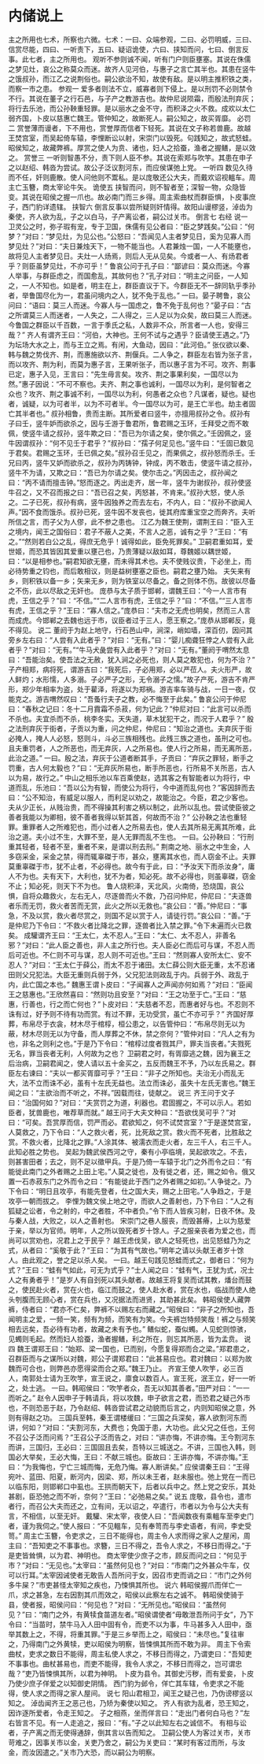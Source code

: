 # 内储说上
主之所用也七术，所察也六微。七术：一曰、众端参观，二曰、必罚明威，三曰、信赏尽能，四曰、一听责下，五曰、疑诏诡使，六曰、挟知而问，七曰、倒言反事。此七者，主之所用也。
观听不参则诚不闻，听有门户则臣壅塞。其说在侏儒之梦见灶，哀公之称莫众而迷。故齐人见河伯，与惠子之言亡其半也。其患在竖牛之饿叔孙，而江乙之说荆俗也。嗣公欲治不知，故使有敌。是以明主推积铁之类，而察一市之患。
参观一
爱多者则法不立，威寡者则下侵上。是以刑罚不必则禁令不行。其说在董子之行石邑，与子产之教游吉也。故仲尼说陨霜，而殷法刑弃灰；将行去乐池，而公孙鞅重轻罪。是以丽水之金不守，而积泽之火不救。成欢以太仁弱齐国，卜皮以慈惠亡魏王。管仲知之，故断死人。嗣公知之，故买胥靡。
必罚二
赏誉薄而谩者，下不用也，赏誉厚而信者下轻死。其说在文子称若兽鹿。故越王焚宫室，而吴起倚车辕，李悝断讼以射，宋崇门以毁死。句践知之，故式怒蛙。昭侯知之，故藏弊裤。厚赏之使人为贲、诸也，妇人之拾蚕，渔者之握鳝，是以效之。
赏誉三
一听则智愚不分，责下则人臣不参。其说在索郑与吹竽。其患在申子之以赵绍、韩沓为尝试。故公子泛议割河东，而应侯谋弛上党。
一听四
数见久待而不任，奸则鹿散。使人问他则不鬻私。是以庞敬还公大夫，而戴欢诏视轀车。周主亡玉簪，商太宰论牛矢。
诡使五
挟智而问，则不智者至；深智一物，众隐皆变。其说在昭侯之握一爪也。故必南门而三乡得。周主索曲杖而群臣惧，卜皮事庶子，西门豹详遗辖。
挟智六
倒言反事以尝所疑则奸情得。故阳山谩樛竖，淖齿为秦使，齐人欲为乱，子之以白马，子产离讼者，嗣公过关市。
倒言七
右经
说一
卫灵公之时，弥子瑕有宠，专于卫国，侏儒有见公者曰：“臣之梦践矣。”公曰：“何梦？”对曰：“梦见灶，为见公也。”公怒曰：“吾闻见人主者梦见日，奚为见寡人而梦见灶？”对曰：“夫日兼烛天下，一物不能当也。人君兼烛一国，一人不能壅也，故将见人主者梦见日。夫灶一人炀焉，则后人无从见矣。今或者一人、有炀君者乎？则臣虽梦见灶，不亦可乎！”
鲁哀公问于孔子曰：“鄙谚曰：莫众而迷。今寡人举事，与群臣虑之，而国愈乱，其故何也？”孔子对曰：“明主之问臣，一人知之，一人不知也。如是者，明主在上，群臣直议于下。今群臣无不一辞同轨乎季孙者，举鲁国尽化为一，君虽问境内之人，犹不免于乱也。”
一曰。晏子聘鲁，哀公问曰：“语曰：莫三人而迷。今寡人与一国虑之，鲁不免于乱何也？”晏子曰：“古之所谓莫三人而迷者，一人失之，二人得之，三人足以为众矣，故曰莫三人而迷。今鲁国之群臣以千百数，一言于季氏之私，人数非不众，所言者一人也，安得三哉？”
齐人有谓齐王曰：“河伯，大神也。王何不试与之遇乎？臣请使王遇之。”乃为坛场大水之上，而与王立之焉。有闲，大鱼动，因曰：“此河伯。”
张仪欲以秦、韩与魏之势伐齐、荆，而惠施欲以齐、荆偃兵。二人争之，群臣左右皆为张子言，而以攻齐、荆为利，而莫为惠子言，王果听张子，而以惠子言为不可。攻齐、荆事已定，惠子入见，王言曰：“先生毋言矣。攻齐、荆之事果利矣，一国尽以为然。”惠子因说：“不可不察也。夫齐、荆之事也诚利，一国尽以为利，是何智者之众也？攻齐、荆之事诚不利，一国尽以为利，何愚者之众也？凡谋者，疑也。疑也者，诚疑，以为可者半，以为不可者半。今一国尽以为可，是王亡半也。劫主者固亡其半者也。”
叔孙相鲁，贵而主断。其所爱者曰竖牛，亦擅用叔孙之令。叔孙有子曰壬，竖牛妒而欲杀之，因与壬游于鲁君所，鲁君赐之玉环，壬拜受之而不敢佩，使竖牛请之叔孙，竖牛欺之曰：“吾已为尔请之矣，使尔佩之。”壬因佩之，竖牛因谓叔孙：“何不见壬于君乎？”叔孙曰：“孺子何足见也。”竖牛曰：“壬固已数见于君矣。君赐之玉环，壬已佩之矣。”叔孙召壬见之，而果佩之，叔孙怒而杀壬。壬兄曰丙，竖牛又妒而欲杀之，叔孙为丙铸钟，钟成，丙不敢击，使竖牛请之叔孙，竖牛不为请，又欺之曰：“吾已为尔请之矣。使尔击之。”丙因击之，叔孙闻之曰：“丙不请而擅击钟。”怒而逐之。丙出走齐，居一年，竖牛为谢叔孙，叔孙使竖牛召之，又不召而报之曰：“吾已召之矣，丙怒甚，不肯来。”叔孙大怒，使人杀之。二子已死，叔孙有病，竖牛因独养之而去左右，不内人，曰：“叔孙不欲闻人声。”因不食而饿杀。叔孙已死，竖牛因不发丧也，徙其府库重宝空之而奔齐。夫听所信之言，而子父为人僇，此不参之患也。
江乙为魏王使荆，谓荆王曰：“臣入王之境内，闻王之国俗曰：君子不蔽人之美，不言人之恶，诚有之乎？”王曰：“有之。”“然则若白公之乱，得庶无危乎！诚得如此，臣免死罪矣。”
卫嗣君重如耳，爱世姬，而恐其皆因其爱重以壅己也，乃贵薄疑以敌如耳，尊魏姬以耦世姬，曰：“以是相参也。”嗣君知欲无壅，而未得其术也。夫不使贱议贵，下必坐上，而必待势重之钧也，而后敢相议，则是益树壅塞之臣也。嗣君之壅乃始。
夫矢来有乡，则积铁以备一乡；矢来无乡，则为铁室以尽备之。备之则体不伤。故彼以尽备之不伤，此以尽敌之无奸也。
庞恭与太子质于邯郸，谓魏王曰：“今一人言市有虎，王信之乎？”曰：“不信。”“二人言市有虎，王信之乎？”曰：“不信。”“三人言市有虎，王信之乎？”王曰：“寡人信之。”庞恭曰：“夫市之无虎也明矣，然而三人言而成虎。今邯郸之去魏也远于市，议臣者过于三人，愿王察之。”庞恭从邯郸反，竟不得见。
说二
董阏于为赵上地守，行石邑山中，涧深，峭如墙，深百仞，因问其旁乡左右曰：“人尝有入此者乎？”对曰：“无有。”曰：“婴儿痴聋狂悖之人尝有入此者乎？”对曰：“无有。”“牛马犬彘尝有入此者乎？”对曰：“无有。”董阏于喟然太息曰：“吾能治矣。使吾法之无赦，犹入涧之必死也，则人莫之敢犯也，何为不治？”
子产相郑，病将死，谓游吉曰：“我死后，子必用郑，必以严莅人。夫火形严，故人鲜灼；水形懦，人多溺。子必严子之形，无令溺子之懦。”故子产死，游吉不肯严形，郑少年相率为盗，处于雚泽，将遂以为郑祸。游吉率车骑与战，一日一夜，仅能克之。游吉喟然叹曰：“吾蚤行夫子之教，必不悔至于此矣。”
鲁哀公问于仲尼曰：“春秋之记曰：冬十二月霣霜不杀菽，何为记此？”仲尼对曰：“此言可以杀而不杀也。夫宜杀而不杀，桃李冬实。天失道，草木犹犯干之，而况于人君乎？”
殷之法刑弃灰于街者，子贡以为重，问之仲尼，仲尼曰：“知治之道也。夫弃灰于街必掩人，掩人人必怒，怒则斗，斗必三族相残也。此残三族之道也，虽刑之可也。且夫重罚者，人之所恶也，而无弃灰，人之所易也。使人行之所易，而无离所恶，此治之道。”
一曰。殷之法，弃灰于公道者断其手，子贡曰：“弃灰之罪轻，断手之罚重，古人何太毅也？”曰：“无弃灰所易也，断手所恶也，行所易不关所恶，古人以为易，故行之。”
中山之相乐池以车百乘使赵，选其客之有智能者以为将行，中道而乱，乐池曰：“吾以公为有智，而使公为将行，今中道而乱何也？”客因辞而去曰：“公不知治，有威足以服人，而利足以劝之，故能治之。今臣，君之少客也。夫从少正长，从贱治贵，而不得操其利害之柄以制之，此所以乱也。尝试使臣彼之善者我能以为卿相，彼不善者我得以斩其首，何故而不治？”
公孙鞅之法也重轻罪。重罪者人之所难犯也，而小过者人之所易去也，使人去其所易无离其所难，此治之道。夫小过不生，大罪不至，是人无罪而乱不生也。
一曰。公孙鞅曰：“行刑重其轻者，轻者不至，重者不来，是谓以刑去刑。”
荆南之地、丽水之中生金，人多窃采金，采金之禁，得而辄辜磔于市，甚众，壅离其水也，而人窃金不止。夫罪莫重辜磔于市，犹不止者，不必得也。故今有于此，曰：“予汝天下而杀汝身”，庸人不为也。夫有天下，大利也，犹不为者，知必死。故不必得也，则虽辜磔，窃金不止；知必死，则天下不为也。
鲁人烧积泽，天北风，火南倚，恐烧国，哀公惧，自将众趣救火，左右无人，尽逐兽而火不救，乃召问仲尼，仲尼曰：“夫逐兽者乐而无罚，救火者苦而无赏，此火之所以无救也。”哀公曰：“善。”仲尼曰：“事急，不及以赏，救火者尽赏之，则国不足以赏于人，请徒行罚。”哀公曰：“善。”于是仲尼乃下令曰：“不救火者比降北之罪，逐兽者比入禁之罪。”令下未遍而火已救矣。
成驩谓齐王曰：“王太仁，太不忍人。”王曰：“太仁、太不忍人，非善名邪？”对曰：“此人臣之善也，非人主之所行也。夫人臣必仁而后可与谋，不忍人而后可近也。不仁则不可与谋，忍人则不可近也。”王曰：“然则寡人安所太仁、安不忍人？”对曰：“王太仁于薛公，而太不忍于诸田。太仁薛公则大臣无重，太不忍诸田则父兄犯法。大臣无重则兵弱于外，父兄犯法则政乱于内。兵弱于外、政乱于内，此亡国之本也。”
魏惠王谓卜皮曰：“子闻寡人之声闻亦何如焉？”对曰：“臣闻王之慈惠也。”王欣然喜曰：“然则功且安至？”对曰：“王之功至于亡。”王曰：“慈惠，行善也，行之而亡何也？”卜皮对曰：“夫慈者不忍，而惠者好与也。不忍则不诛有过，好予则不待有功而赏。有过不罪，无功受赏，虽亡不亦可乎？”
齐国好厚葬，布帛尽于衣衾，材木尽于棺椁，桓公患之，以告管仲曰：“布帛尽则无以为蔽，材木尽则无以为守备，而人厚葬之不休，禁之奈何？”管仲对曰：“凡人之有为也，非名之则利之也。”于是乃下令曰：“棺椁过度者戮其尸，罪夫当丧者。”夫戮死无名，罪当丧者无利，人何故为之也？
卫嗣君之时，有胥靡逃之魏，因为襄王之后治病，卫嗣君闻之，使人请以五十金买之，五反而魏王不予，乃以左氏易之。群臣左右谏曰：“夫以一都买胥靡可乎？”王曰：“非子之所知也。夫治无小而乱无大，法不立而诛不必，虽有十左氏无益也。法立而诛必，虽失十左氏无害也。”魏王闻之曰：“主欲治而不听之，不祥。”因载而往，徒献之。
说三
齐王问于文子曰：“治国何如？”对曰：“夫赏罚之为道，利器也。君固握之，不可以示人。若如臣者，犹兽鹿也，唯荐草而就。”
越王问于大夫文种曰：“吾欲伐吴可乎？”对曰：“可矣。吾赏厚而信，罚严而必。君欲知之，何不试焚宫室？”于是遂焚宫室，人莫救之，乃下令曰：“人之救火者，死，比死敌之赏。救火而不死者，比胜敌之赏。不救火者，比降北之罪。”人涂其体、被濡衣而走火者，左三千人，右三千人。此知必胜之势也。
吴起为魏武侯西河之守，秦有小亭临境，吴起欲攻之。不去，则甚害田者；去之，则不足以徵甲兵。于是乃倚一车辕于北门之外而令之曰：“有能徙此南门之外者赐之上田上宅。”人莫之徙也，及有徙之者，还，赐之如令。俄又置一石赤菽东门之外而令之曰：“有能徙此于西门之外者赐之如初。”人争徙之。乃下令曰：“明日且攻亭，有能先登者，仕之国大夫，赐之上田宅。”人争趋之，于是攻亭一朝而拔之。
李悝为魏文侯上地之守，而欲人之善射也，乃下令曰：“人之有狐疑之讼者，令之射的，中之者胜，不中者负。”令下而人皆疾习射，日夜不休。及与秦人战，大败之，以人之善射也。
宋崇门之巷人服丧，而毁甚瘠，上以为慈爱于亲，举以为官师。明年，人之所以毁死者岁十馀人。子之服亲丧者为爱之也，而尚可以赏劝也，况君上之于民乎？
越王虑伐吴，欲人之轻死也，出见怒蛙乃为之式，从者曰：“奚敬于此？”王曰：“为其有气故也。”明年之请以头献王者岁十馀人。由此观之，誉之足以杀人矣。
一曰。越王句践见怒蛙而式之，御者曰：“何为式？”王曰：“蛙有气如此，可无为式乎？”士人闻之曰：“蛙有气，王犹为式，况士人之有勇者乎！”是岁人有自刭死以其头献者。故越王将复吴而试其教，燔台而鼓之，使民赴火者，赏在火也，临江而鼓之，使人赴水者，赏在水也，临战而使人绝头刳腹而无顾心者，赏在兵也，又况据法而进贤，其助甚此矣。
韩昭侯使人藏弊裤，侍者曰：“君亦不仁矣，弊裤不以赐左右而藏之。”昭侯曰：“非子之所知也，吾闻明主之爱，一频一笑，频有为频，而笑有为笑。今夫裤岂特频笑哉！裤之与频笑相去远矣，吾必待有功者，故藏之未有予也。”
鳝似蛇，蚕似蠋。人见蛇则惊骇，见蠋则毛起。然而妇人拾蚕，渔者握鳝，利之所在，则忘其所恶，皆为孟贲。
说四
魏王谓郑王曰：“始郑、梁一国也，已而别，今愿复得郑而合之梁。”郑君患之，召群臣而与之谋所以对魏，郑公子谓郑君曰：“此甚易应也。君对魏曰：以郑为故魏而可合也，则弊邑亦愿得梁而合之郑。”魏王乃止。
齐宣王使人吹竽，必三百人，南郭处士请为王吹竽，宣王说之，廪食以数百人。宣王死，泯王立，好一一听之，处士逃。
一曰。韩昭侯曰：“吹竽者众，吾无以知其善者。”田严对曰：“一一而听之。”
赵令人因申子于韩请兵，将以攻魏，申子欲言之君，而恐君之疑己外市也，不则恐恶于赵，乃令赵绍、韩沓尝试君之动貌而后言之，内则知昭侯之意，外则有得赵之功。
三国兵至韩，秦王谓楼缓曰：“三国之兵深矣，寡人欲割河东而讲，何如？”对曰：“夫割河东，大费也；免国于患，大功也。此父兄之任也，王何不召公子泛而问焉？”王召公子泛而告之，对曰：“讲亦悔，不讲亦悔。王今割河东而讲，三国归，王必曰：三国固且去矣，吾特以三城送之。不讲，三国也入韩，则国必大举矣，王必大悔，王曰：不献三城也。臣故曰：王讲亦悔，不讲亦悔。”王曰：“为我悔也，宁亡三城而悔，无危乃悔。寡人断讲矣。”
应侯谓秦王曰：“王得宛叶、蓝田、阳夏，断河内，因梁、郑，所以未王者，赵未服也。弛上党在一而已以临东阳，则邯郸口中虱也。王拱而朝天下，后者以兵中之。然上党之安乐，其处甚剧，臣恐弛之而不听，奈何？”王曰：“必弛易之矣。”
说五
庞敬，县令也，遣市者行，而召公大夫而还之，立有间，无以诏之，卒遣行，市者以为令与公大夫有言，不相信，以至无奸。
戴驩、宋太宰，夜使人曰：“吾闻数夜有乘轀车至李史门者，谨为我伺之。”使人报曰：“不见轀车，见有奉笥而与李史语者，有间，李史受笥。”
周主亡玉簪，令吏求之，三日不能得也，周主令人求而得之家人之屋闲，周主曰：“吾知吏之不事事也。求簪，三日不得之，吾令人求之，不移日而得之。”于是吏皆耸惧，以为君、神明也。
商太宰使少庶子之市，顾反而问之曰：“何见于市？”对曰：“无见也。”太宰曰：“虽然何见也？”对曰：“市南门之外甚众牛车，仅可以行耳。”太宰因诫使者无敢告人吾所问于女，因召市吏而诮之曰：“市门之外何多牛屎？”市吏甚怪太宰知之疾也，乃悚惧其所也。
说六
韩昭侯握爪而佯亡一爪，求之甚急，左右因割其爪而效之，昭侯以此察左右之诚不。
韩昭侯使骑于县，使者报，昭侯问曰：“何见也？”对曰：“无所见也。”昭侯曰：“虽然何见？”曰：“南门之外，有黄犊食苗道左者。”昭侯谓使者“毋敢泄吾所问于女”，乃下令曰：“当苗时，禁牛马入人田中固有令，而吏不以为事，牛马甚多入人田中，亟举其数上之，不得，将重其罪。”于是三乡举而上之，昭侯曰：“未尽也。”复往审之，乃得南门之外黄犊，吏以昭侯为明察，皆悚惧其所而不敢为非。
周主下令索曲杖，吏求之数日不能得，周主私使人求之，不移日而得之，乃谓吏曰：“吾知吏不事事也。曲杖甚易也，而吏不能得，我令人求之，不移日而得之，岂可谓忠哉？”吏乃皆悚惧其所，以君为神明。
卜皮为县令。其御史污秽，而有爱妾，卜皮乃使少庶子佯爱之以知御史阴情。
西门豹为邺令，佯亡其车辖，令吏求之不能得，使人求之而得之家人屋间。
说七
阳山君相卫，闻王之疑己也，乃伪谤樛竖以知之。
淖齿闻齐王之恶己也，乃矫为秦使以知之。
齐人有欲为乱者，恐王知之，因诈逐所爱者，令走王知之。
子之相燕，坐而佯言曰：“走出门者何白马也？”左右皆言不见。有一人走追之，报曰：“有。”子之以此知左右之诚信不。
有相与讼者，子产离之而无使得通辞，倒其言以告而知之。
卫嗣公使人为客过关市，关市苛难之，因事关市以金，关吏乃舍之，嗣公为关吏曰：“某时有客过而所，与汝金，而汝因遣之。”关市乃大恐，而以嗣公为明察。

